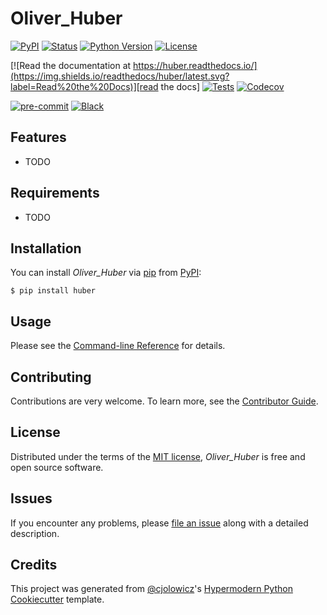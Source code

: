 # Oliver_Huber

[![PyPI](https://img.shields.io/pypi/v/huber.svg)][pypi_]
[![Status](https://img.shields.io/pypi/status/huber.svg)][status]
[![Python Version](https://img.shields.io/pypi/pyversions/huber)][python version]
[![License](https://img.shields.io/pypi/l/huber)][license]

[![Read the documentation at https://huber.readthedocs.io/](https://img.shields.io/readthedocs/huber/latest.svg?label=Read%20the%20Docs)][read the docs]
[![Tests](https://github.com/oli666/huber/workflows/Tests/badge.svg)][tests]
[![Codecov](https://codecov.io/gh/oli666/huber/branch/main/graph/badge.svg)][codecov]

[![pre-commit](https://img.shields.io/badge/pre--commit-enabled-brightgreen?logo=pre-commit&logoColor=white)][pre-commit]
[![Black](https://img.shields.io/badge/code%20style-black-000000.svg)][black]

[pypi_]: https://pypi.org/project/huber/
[status]: https://pypi.org/project/huber/
[python version]: https://pypi.org/project/huber
[read the docs]: https://huber.readthedocs.io/
[tests]: https://github.com/oli666/huber/actions?workflow=Tests
[codecov]: https://app.codecov.io/gh/oli666/huber
[pre-commit]: https://github.com/pre-commit/pre-commit
[black]: https://github.com/psf/black

## Features

- TODO

## Requirements

- TODO

## Installation

You can install _Oliver_Huber_ via [pip] from [PyPI]:

```console
$ pip install huber
```

## Usage

Please see the [Command-line Reference] for details.

## Contributing

Contributions are very welcome.
To learn more, see the [Contributor Guide].

## License

Distributed under the terms of the [MIT license][license],
_Oliver_Huber_ is free and open source software.

## Issues

If you encounter any problems,
please [file an issue] along with a detailed description.

## Credits

This project was generated from [@cjolowicz]'s [Hypermodern Python Cookiecutter] template.

[@cjolowicz]: https://github.com/cjolowicz
[pypi]: https://pypi.org/
[hypermodern python cookiecutter]: https://github.com/cjolowicz/cookiecutter-hypermodern-python
[file an issue]: https://github.com/oli666/huber/issues
[pip]: https://pip.pypa.io/

<!-- github-only -->

[license]: https://github.com/oli666/huber/blob/main/LICENSE
[contributor guide]: https://github.com/oli666/huber/blob/main/CONTRIBUTING.md
[command-line reference]: https://huber.readthedocs.io/en/latest/usage.html
